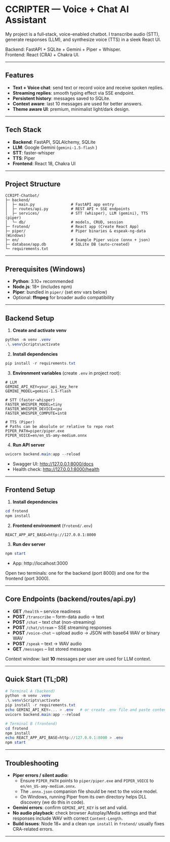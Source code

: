 # CCRIPTER — Voice + Chat AI Assistant

My project is a full‑stack, voice-enabled chatbot. I transcribe audio (STT), generate responses (LLM), and synthesize voice (TTS) in a sleek React UI.

Backend: FastAPI + SQLite + Gemini + Piper + Whisper.  
Frontend: React (CRA) + Chakra UI.

---

## Features
- __Text + Voice chat__: send text or record voice and receive spoken replies.
- __Streaming replies__: smooth typing effect via SSE endpoint.
- __Persistent history__: messages saved to SQLite.
- __Context aware__: last 10 messages are used for better answers.
- __Theme aware UI__: premium, minimalist light/dark design.

---

## Tech Stack
- __Backend__: FastAPI, SQLAlchemy, SQLite
- __LLM__: Google Gemini (`gemini-1.5-flash` )
- __STT__: faster-whisper
- __TTS__: Piper
- __Frontend__: React 18, Chakra UI

---

## Project Structure
```
CCRIPT-Chatbot/
├─ backend/
│  ├─ main.py                # FastAPI app entry
│  ├─ routes/api.py          # REST API + SSE endpoints
│  ├─ services/              # STT (whisper), LLM (gemini), TTS (piper)
│  └─ db/                    # models, CRUD, session
├─ frotend/                  # React app (Create React App)
├─ piper/                    # Piper binaries & espeak-ng-data (Windows)
├─ en/                       # Example Piper voice (onnx + json)
├─ database/app.db           # SQLite DB (auto-created)
└─ requirements.txt
```

---

## Prerequisites (Windows)
- __Python__: 3.10+ recommended
- __Node.js__: 18+ (includes npm)
- __Piper__: bundled in `piper/` (set env vars below)
- Optional: __ffmpeg__ for broader audio compatibility

---

## Backend Setup
1) __Create and activate venv__
```powershell
python -m venv .venv
.\.venv\Scripts\activate
```

2) __Install dependencies__
```powershell
pip install -r requirements.txt
```

3) __Environment variables__ (create `.env` in project root):
```env
# LLM
GEMINI_API_KEY=your_api_key_here
GEMINI_MODEL=gemini-1.5-flash

# STT (faster-whisper)
FASTER_WHISPER_MODEL=tiny
FASTER_WHISPER_DEVICE=cpu
FASTER_WHISPER_COMPUTE=int8

# TTS (Piper)
# Paths can be absolute or relative to repo root
PIPER_PATH=piper/piper.exe
PIPER_VOICE=en/en_US-amy-medium.onnx
```

4) __Run API server__
```powershell
uvicorn backend.main:app --reload
```
- Swagger UI: http://127.0.0.1:8000/docs
- Health check: http://127.0.0.1:8000/health

---

## Frontend Setup
1) __Install dependencies__
```powershell
cd frotend
npm install
```

2) __Frontend environment__ (`frotend/.env`)
```env
REACT_APP_API_BASE=http://127.0.0.1:8000
```

3) __Run dev server__
```powershell
npm start
```
- App: http://localhost:3000

Open two terminals: one for the backend (port 8000) and one for the frontend (port 3000).

---

## Core Endpoints (backend/routes/api.py)
- __GET__ `/health` – service readiness
- __POST__ `/transcribe` – form-data audio → text
- __POST__ `/chat` – text chat (non-streaming)
- __POST__ `/chat/stream` – SSE streaming responses
- __POST__ `/voice-chat` – upload audio → JSON with base64 WAV or binary WAV
- __POST__ `/speak` – text → WAV audio
- __GET__ `/messages` – list stored messages

Context window: last __10__ messages per user are used for LLM context.

---

## Quick Start (TL;DR)
```powershell
# Terminal A (backend)
python -m venv .venv
.\.venv\Scripts\activate
pip install -r requirements.txt
echo GEMINI_API_KEY=... > .env   # or create .env file and paste content from above
uvicorn backend.main:app --reload

# Terminal B (frontend)
cd frotend
npm install
echo REACT_APP_API_BASE=http://127.0.0.1:8000 > .env
npm start
```

---

## Troubleshooting
- __Piper errors / silent audio__:
  - Ensure `PIPER_PATH` points to `piper/piper.exe` and `PIPER_VOICE` to `en/en_US-amy-medium.onnx`.
  - The `.onnx.json` companion file should be next to the voice model.
  - On Windows, running Piper from its own directory helps DLL discovery (we do this in code).
- __Gemini errors__: confirm `GEMINI_API_KEY` is set and valid.
- __No audio playback__: check browser Autoplay/Media settings and that responses include WAV with correct `Content-Length`.
- __Build issues__: Node 18+ and a clean `npm install` in `frotend/` usually fixes CRA-related errors.

---
